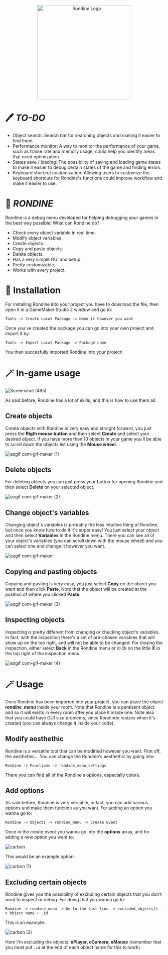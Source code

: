 <div align="center">
  <img src="https://user-images.githubusercontent.com/87675824/178853557-3705e67a-140e-40d6-8a2c-0d235d8df481.png" alt="Rondine Logo" style="width:300px;height:300px;">
</div>

# 🖊️ ***TO-DO***

- Object search: Search bar for searching objects and making it easier to find them.
- Performance monitor: A way to monitor the performance of your game, such as frame rate and memory usage, could help you identify areas that need optimization.
- States save / loading: The possibility of saving and loading game states to make it easier to debug certain states of the game and finding errors.
- Keyboard shortcut customization: Allowing users to customize the keyboard shortcuts for Rondine's functions could improve workflow and make it easier to use.

# 🧾 ***RONDINE***

Rondine is a debug menu developed for helping debugging your games in the best way possible! 
What can Rondine do?

- Check every object variable in real time.
- Modify object variables.
- Create objects.
- Copy and paste objects.
- Delete objects.
- Has a very simple GUI and setup.
- Pretty customizable.
- Works with every project.


# 💾 **Installation**

For installing Rondine into your project you have to download the file, then open it in a GameMaker Studio 2 window and go to:

```Tools -> Create Local Package -> Name it however you want```

Once you've created the package you can go into your own project and import it by:

```Tools -> Import Local Package -> Package name```

You then succesfully imported Rondine into your project!

# 🪄 **In-game usage**

![Screenshot (495)](https://user-images.githubusercontent.com/87675824/178866714-4480bb54-bff3-4c38-9dce-cf13d9e53c35.png)

As said before, Rondine has a lot of skills, and this is how to use them all.

## Create objects
Create objects with Rondine is very easy and straight forward, you just press the **Rigth mouse button** and then select **Create** and select
your desired object.
If you have more than 10 objects in your game you'll be able to scroll down the objects list using the **Mouse wheel**.

![ezgif com-gif-maker (1)](https://user-images.githubusercontent.com/87675824/178868522-b16be3f1-1362-48d1-b053-8523a6bbc1b3.gif)

## Delete objects
For deleting objects you can just press your button for opening Rondine and then select **Delete** on your selected object.

![ezgif com-gif-maker (2)](https://user-images.githubusercontent.com/87675824/178868893-daaba9b9-93d7-45dc-9712-11a3b4163e56.gif)

## Change object's variables
Changing object's variables is probably the less intuitive thing of Rondine, but once you know how to do it it's super easy!
You just select your object and then select **Variables** in the Rondine menu.
There you can see all of your object's variables (you can scroll down with the mouse wheel) and you can select one and change it 
however you want.

![ezgif com-gif-maker](https://user-images.githubusercontent.com/87675824/178868270-5687d5d8-ef36-4916-aa36-eff4f3ff707f.gif)

## Copying and pasting objects
Copying and pasting is very easy, you just select **Copy** on the object you want and then click **Paste**.
Note that the object will be created at the position of where you clicked **Paste**.

![ezgif com-gif-maker (3)](https://user-images.githubusercontent.com/87675824/178869332-842b8034-5c34-46bd-bdab-3768c9d3a21b.gif)

## Inspecting objects
Inspecting is pretty different from changing or checking object's variables.
In fact, with the inspection there's a set of pre-chosen variables that will show up on the top right, and will not be able to be changed.
For closing the inspection, either select **Back** in the Rondine menu or click on the little **X** in the top right of the inspection menu.

![ezgif com-gif-maker (4)](https://user-images.githubusercontent.com/87675824/178872278-1559b84b-ef87-4c0b-a68e-e8ea0667f5c0.gif)

# 🪄 **Usage**
Once Rondine has been imported into your project, you can place the object ***rondine_menu*** inside your room.
Note that Rondine is a persisent object and so it will exists in every room after you place it inside one.
Note also that you could have GUI size problems, since Rondinde resizes when it's created (you can always change it inside your code).

## Modify aesthethic
Rondine is a versatile tool that can be modified however you want.
First off, the aesthethic... You can change the Rondine's aesthethic by going into:

```Rondine -> Functions -> rondine_menu_settings```

There you can find all of the Rondine's options, especially colors.

## Add options
As said before, Rondine is very versatile, in fact, you can add various options and make them function as you want.
For adding an option you wanna go to:

```Rondine -> Objects -> rondine_menu -> Create Event```

Once in the create event you wanna go into the **options** array, and for adding a new option you want to:

![carbon](https://user-images.githubusercontent.com/87675824/178851638-0165cb94-1e26-4bdd-b8e6-4e123434404d.png)

This would be an example option:

![carbon (1)](https://user-images.githubusercontent.com/87675824/178851856-66fa8097-1ef0-4529-913a-e5ae8187f39e.png)


## Excluding certain objects
Rondine gives you the possibility of excluding certain objects that you don't want to inspect or debug.
For doing that you wanna go to:

```Rondine -> rondine_menu -> Go to the last line -> excluded_objects[] -> Object name + .id```

This is an example:

![carbon (2)](https://user-images.githubusercontent.com/87675824/178852721-542c84bb-72d3-42d2-8dbd-bd36b0f424c4.png)

Here I'm excluding the objects: **oPlayer, oCamera, oMouse** (remember that you must put ``.id`` at the end of each object name for this to work). 
